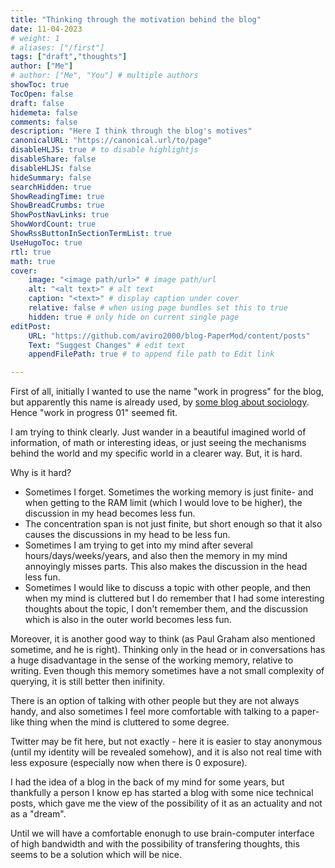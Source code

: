 ```yaml
---
title: "Thinking through the motivation behind the blog"
date: 11-04-2023
# weight: 1
# aliases: ["/first"]
tags: ["draft","thoughts"]
author: ["Me"]
# author: ["Me", "You"] # multiple authors
showToc: true
TocOpen: false
draft: false
hidemeta: false
comments: false
description: "Here I think through the blog's motives"
canonicalURL: "https://canonical.url/to/page"
disableHLJS: true # to disable highlightjs
disableShare: false
disableHLJS: false
hideSummary: false
searchHidden: true
ShowReadingTime: true
ShowBreadCrumbs: true
ShowPostNavLinks: true
ShowWordCount: true
ShowRssButtonInSectionTermList: true
UseHugoToc: true
rtl: true
math: true
cover:
    image: "<image path/url>" # image path/url
    alt: "<alt text>" # alt text
    caption: "<text>" # display caption under cover
    relative: false # when using page bundles set this to true
    hidden: true # only hide on current single page
editPost:
    URL: "https://github.com/aviro2000/blog-PaperMod/content/posts"
    Text: "Suggest Changes" # edit text
    appendFilePath: true # to append file path to Edit link

---
```


First of all, initially I wanted to use the name "work in progress" for the blog, but apparently this name is already used, by [some blog about sociology](http://www.wipsociology.org/). Hence "work in progress 01" seemed fit.

I am trying to think clearly. Just wander in a beautiful imagined world of information, of math or interesting ideas, or just seeing the mechanisms behind the world and my specific world in a clearer way. But, it is hard. 

Why is it hard?
- Sometimes I forget. Sometimes the working memory is just finite- and when getting to the RAM limit (which I would love to be higher), the discussion in my head becomes less fun.
- The concentration span is not just finite, but short enough so that it also causes the discussions in my head to be less fun.
- Sometimes I am trying to get into my mind after several hours/days/weeks/years, and also then the memory in my mind annoyingly misses parts. This also makes the discussion in the head less fun.
- Sometimes I would like to discuss a topic with other people, and then when my mind is cluttered but I do remember that I had some interesting thoughts about the topic, I don't remember them, and the discussion which is also in the outer world becomes less fun.

Moreover, it is another good way to think (as Paul Graham also mentioned sometime, and he is right). Thinking only in the head or in conversations has a huge disadvantage in the sense of the working memory, relative to writing. Even though this memory sometimes have a not small complexity of querying, it is still better then inifinity.

There is an option of talking with other people but they are not always handy, and also sometimes I feel more comfortable with talking to a paper-like thing when the mind is cluttered to some degree.

Twitter may be fit here, but not exactly - here it is easier to stay anonymous (until my identity will be revealed somehow), and it is also not real time with less exposure (especially now when there is 0 exposure).

I had the idea of a blog in the back of my mind for some years, but thankfully a person I know ep has started a blog with some nice technical posts, which gave me the view of the possibility of it as an actuality and not as a "dream".

Until we will have a comfortable enonugh to use brain-computer interface of high bandwidth and with the possibility of transfering thoughts, this seems to be a solution which will be nice.

